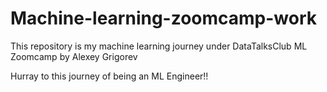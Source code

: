 # Machine-learning-zoomcamp-work

This repository is my machine learning journey under DataTalksClub ML Zoomcamp by Alexey Grigorev

Hurray to this journey of being an ML Engineer!!